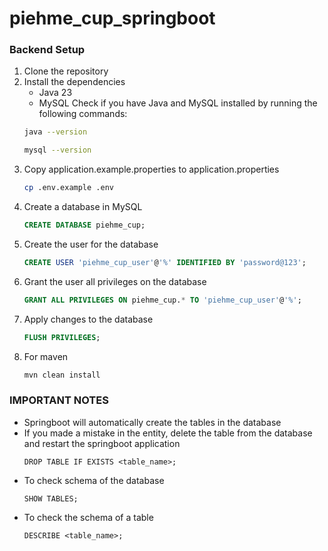 # piehme_cup_springboot

### Backend Setup
1. Clone the repository
1. Install the dependencies
    - Java 23
    - MySQL
    Check if you have Java and MySQL installed by running the following commands:
    ```bash
    java --version
    ```
    ```bash
    mysql --version
    ```
1. Copy application.example.properties to application.properties
    ```bash
    cp .env.example .env
    ```
1. Create a database in MySQL
    ```sql
    CREATE DATABASE piehme_cup;
    ```
1. Create the user for the database
    ```sql
    CREATE USER 'piehme_cup_user'@'%' IDENTIFIED BY 'password@123';
    ```
1. Grant the user all privileges on the database
    ```sql
   GRANT ALL PRIVILEGES ON piehme_cup.* TO 'piehme_cup_user'@'%';
    ```
1. Apply changes to the database
    ```sql
    FLUSH PRIVILEGES;
    ``` 
1. For maven 
    ```bash
    mvn clean install
    ```
    
### IMPORTANT NOTES
- Springboot will automatically create the tables in the database
- If you made a mistake in the entity, delete the table from the database and restart the springboot application
    ```
    DROP TABLE IF EXISTS <table_name>;
    ```
- To check schema of the database
    ```
    SHOW TABLES;
    ```
- To check the schema of a table
    ```
    DESCRIBE <table_name>;
    ```
